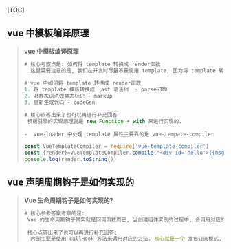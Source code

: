 [TOC]

## vue 中模板编译原理

> **vue 中模板编译原理**  
>
> ```js
> # 核心考察点是: 如何将 template 转换成 render函数
>   这里需要注意的是, 我们在开发时尽量不要使用 template, 因为将 template 转换成 render 方法需要在运行时进行编译操作, , 会有性能损耗, 同事引用带有 compiler 包的 vue 体积也会变大. 默认 .vue 文件中的template 处理是通过 vue-loader 来进行处理的,并不是通过运行时的编译,  后面我们会说到默认 vue 项目中引入的 vue.js 是不带有 compiler 模块的.
>   
> # vue 中如何将 template 转换成 render函数
> 1. 将 template 模板转换成  ast 语法树  - parseHTML
> 2. 对静态语法做静态标记 - markUp
> 3. 重新生成代码 - codeGen
> 
> # 核心点答出来了也可以再进行补充回答
>  模板引擎的实现原理就是 new Function + with 来进行实现的.
>  
> -  vue-loader 中处理 template 属性主要靠的是 vue-tempate-compiler
> 
> const VueTemplateCompiler = require('vue-template-compiler')
> const {render}=VueTemplateCompiler.compile("<div id='hello'>{{msg}}</div>");
> console.log(render.toString())
> ```
>

## 

## vue 声明周期钩子是如何实现的

> **Vue 生命周期钩子是如何实现的?**  
>
> ```js
> # 核心参考答案考察的是:
>  Vue 的生命周期钩子其实就是回调函数而已, 当创建组件实例的过程中, 会调用对应的钩子方法.
>  
>  核心点答出来了也可以再进行补充回答:
>  	内部主要是使用 callHook 方法来调用对应的方法. 核心就是一个 发布订阅模式, 将钩子订阅好, (内部采用数组方式存储). 在对应的阶段进行发布.
> ```
>
> 